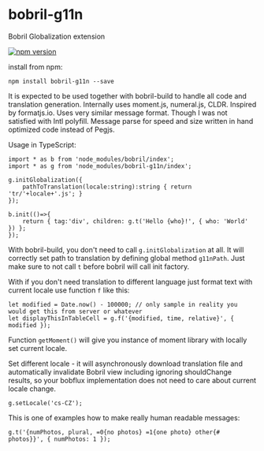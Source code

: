 # bobril-g11n

Bobril Globalization extension

[![npm version](https://badge.fury.io/js/bobril-g11n.svg)](https://badge.fury.io/js/bobril-g11n)

install from npm:

	npm install bobril-g11n --save

It is expected to be used together with bobril-build to handle all code and translation generation.
Internally uses moment.js, numeral.js, CLDR. Inspired by formatjs.io.
Uses very similar message format. Though I was not satisfied with Intl polyfill.
Message parse for speed and size written in hand optimized code instead of Pegjs.

Usage in TypeScript:

	import * as b from 'node_modules/bobril/index';
	import * as g from 'node_modules/bobril-g11n/index';
	
	g.initGlobalization({
		pathToTranslation(locale:string):string { return 'tr/'+locale+'.js'; }
	});
	
	b.init(()=>{
		return { tag:'div', children: g.t('Hello {who}!', { who: 'World' }) };
	});

With bobril-build, you don't need to call `g.initGlobalization` at all. It will correctly set path to translation by defining global method `g11nPath`. Just make sure to not call `t` before bobril will call init factory.

With if you don't need translation to different language just format text with current locale use function `f` like this:

	let modified = Date.now() - 100000; // only sample in reality you would get this from server or whatever
	let displayThisInTableCell = g.f('{modified, time, relative}', { modified });

Function `getMoment()` will give you instance of moment library with locally set current locale.

Set different locale - it will asynchronously download translation file and automatically invalidate Bobril view including ignoring shouldChange results, so your bobflux implementation does not need to care about current locale change.

	g.setLocale('cs-CZ');

This is one of examples how to make really human readable messages:

	g.t('{numPhotos, plural, =0{no photos} =1{one photo} other{# photos}}', { numPhotos: 1 });
